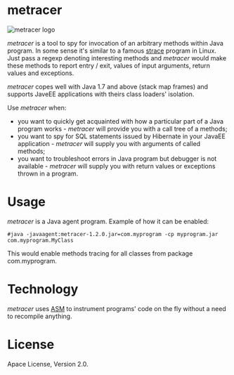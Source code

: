 # metracer
![metracer logo](http://develorium.com/wp-content/uploads/2015/11/metracer.png)

*metracer* is a tool to spy for invocation of an arbitrary methods within Java program. In some sense it's similar to a famous [strace] program in Linux. Just pass a regexp denoting interesting methods and *metracer* would make these methods to report entry / exit, values of input arguments, return values and exceptions. 

*metracer* copes well with Java 1.7 and above (stack map frames) and supports JaveEE applications with theirs class loaders' isolation.

Use *metracer* when:
 - you want to quickly get acquainted with how a particular part of a Java program works - *metracer* will provide you with a call tree of a methods;
 - you want to spy for SQL statements issued by Hibernate in your JavaEE application - *metracer* will supply you with arguments of called methods;
 - you want to troubleshoot errors in Java program but debugger is not available - *metracer* will supply you with return values or exceptions thrown in a program.

# Usage
*metracer* is a Java agent program. Example of how it can be enabled:

`#java -javaagent:metracer-1.2.0.jar=com.myprogram -cp myprogram.jar com.myprogram.MyClass`

This would enable methods tracing for all classes from package com.myprogram.

# Technology
*metracer* uses [ASM] to instrument programs' code on the fly without a need to recompile anything.

# License
Apace License, Version 2.0.

[strace]: <http://linux.die.net/man/1/strace>
[ASM]: <http://asm.ow2.org/>

